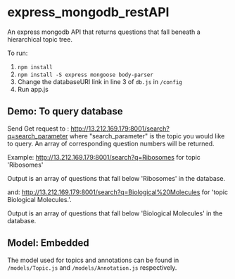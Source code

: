 # express_mongodb_restAPI
An express mongodb API that returns questions that fall beneath a hierarchical topic tree.


To run:
1. `npm install`
2. `npm install -S express mongoose body-parser`
3. Change the databaseURI link in line 3 of `db.js` in `/config`
4. Run app.js


## Demo: To query database
Send Get request to : http://13.212.169.179:8001/search?q=search_parameter where "search_parameter" is the topic you would like to query. An array of corresponding question numbers will be returned.

Example: http://13.212.169.179:8001/search?q=Ribosomes for topic 'Ribosomes'

Output is an array of questions that fall below 'Ribosomes' in the database. 

and: http://13.212.169.179:8001/search?q=Biological%20Molecules for 'topic Biological Molecules.'. 

Output is an array of questions that fall below 'Biological Molecules' in the database. 

## Model: Embedded
The model used for topics and annotations can be found in `/models/Topic.js` and `/models/Annotation.js` respectively. 

